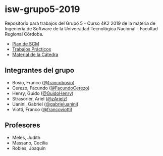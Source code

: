 # isw-grupo5-2019
Repositorio para trabajos del Grupo 5 - Curso 4K2 2019 de la materia de Ingeniería de Software de la Universidad Tecnológica Nacional - Facultad Regional Córdoba.

* [Plan de SCM](/scm/plan-de-scm.md)
* [Trabajos Prácticos](/trabajos-practicos/)
* [Material de la Cátedra](/material-de-la-catedra/)

## Integrantes del grupo
* Bosio, Franco ([@francobosio](https://github.com/francobosio))
* Cerezo, Facundo ([@FacundoCerezo](https://github.com/FacundoCerezo))
* Henry, Guido ([@GuidoHenry](https://github.com/GuidoHenry))
* Strasorier, Ariel ([@zArielz](https://github.com/zArielz))
* Uanini, Gabriel ([@gabrieluanini](https://github.com/gabrieluanini))
* Viotti, Franco ([@francoviotti](https://github.com/francoviotti))

## Profesores
* Meles, Judith
* Massano, Cecilia
* Robles, Joaquín